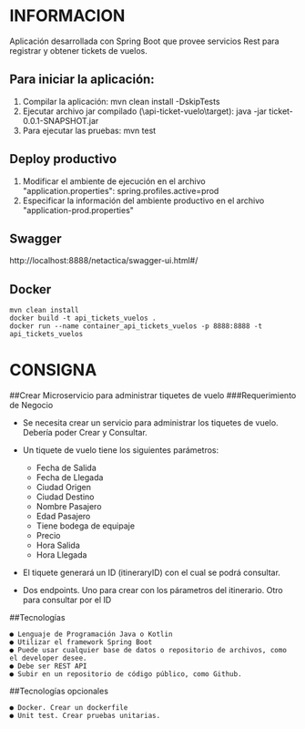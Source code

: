 # INFORMACION

Aplicación desarrollada con Spring Boot que provee servicios Rest para registrar y obtener tickets de vuelos.

## Para iniciar la aplicación:
1. Compilar la aplicación: mvn clean install -DskipTests 
2. Ejecutar archivo jar compilado (\api-ticket-vuelo\target): java -jar ticket-0.0.1-SNAPSHOT.jar
3. Para ejecutar las pruebas: mvn test

## Deploy productivo
1. Modificar el ambiente de ejecución en el archivo "application.properties": spring.profiles.active=prod
2. Especificar la información del ambiente productivo en el archivo "application-prod.properties"

## Swagger
http://localhost:8888/netactica/swagger-ui.html#/

## Docker

	mvn clean install
	docker build -t api_tickets_vuelos .
	docker run --name container_api_tickets_vuelos -p 8888:8888 -t api_tickets_vuelos

# CONSIGNA 

##Crear Microservicio para administrar tiquetes de vuelo
###Requerimiento de Negocio

- Se necesita crear un servicio para administrar los tiquetes de vuelo. Debería poder Crear y Consultar.
- Un tiquete de vuelo tiene los siguientes parámetros:

	- Fecha de Salida
	- Fecha de Llegada
	- Ciudad Origen
	- Ciudad Destino	
	- Nombre Pasajero
	- Edad Pasajero
	- Tiene bodega de equipaje
	- Precio
	- Hora Salida
	- Hora Llegada

- El tiquete generará un ID (itineraryID) con el cual se podrá consultar.
- Dos endpoints. Uno para crear con los párametros del itinerario. Otro para consultar por el ID

##Tecnologías

	● Lenguaje de Programación Java o Kotlin
	● Utilizar el framework Spring Boot
	● Puede usar cualquier base de datos o repositorio de archivos, como el developer desee.
	● Debe ser REST API
	● Subir en un repositorio de código público, como Github.

##Tecnologías opcionales

	● Docker. Crear un dockerfile
	● Unit test. Crear pruebas unitarias.